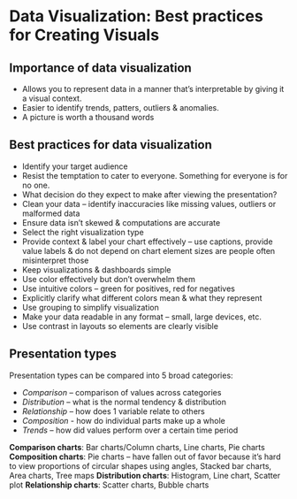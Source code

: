# Data Visualization: Best practices for Creating Visuals

## Importance of data visualization
- Allows you to represent data in a manner that’s interpretable by giving it a visual context.
- Easier to identify trends, patters, outliers & anomalies.
- A picture is worth a thousand words

## Best practices for data visualization
- Identify your target audience
- Resist the temptation to cater to everyone. Something for everyone is for no one.
- What decision do they expect to make after viewing the presentation?
- Clean your data – identify inaccuracies like missing values, outliers or malformed data
- Ensure data isn’t skewed & computations are accurate
- Select the right visualization type
- Provide context & label your chart effectively – use captions, provide value labels & do not depend on chart element sizes are people often misinterpret those
- Keep visualizations & dashboards simple
- Use color effectively but don’t overwhelm them
- Use intuitive colors – green for positives, red for negatives
- Explicitly clarify what different colors mean & what they represent
- Use grouping to simplify visualization
- Make your data readable in any format – small, large devices, etc.
- Use contrast in layouts so elements are clearly visible

## Presentation types
Presentation types can be compared into 5 broad categories:
- *Comparison* – comparison of values across categories
- *Distribution* – what is the normal tendency & distribution
- *Relationship* – how does 1 variable relate to others
- *Composition* - how do individual parts make up a whole
- *Trends* – how did values perform over a certain time period

**Comparison charts**: Bar charts/Column charts, Line charts, Pie charts
**Composition charts**: Pie charts – have fallen out of favor because it’s hard to view proportions of circular shapes using angles, Stacked bar charts, Area charts, Tree maps
**Distribution charts**: Histogram, Line chart, Scatter plot
**Relationship charts**: Scatter charts, Bubble charts
